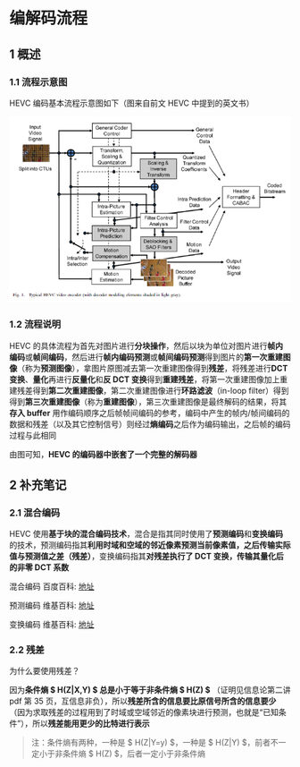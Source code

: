 # 编解码流程

## 1 概述

### 1.1 流程示意图

HEVC 编码基本流程示意图如下（图来自前文 HEVC 中提到的英文书）

![编解码流程_0](<markdown_images/%E7%BC%96%E8%A7%A3%E7%A0%81%E6%B5%81%E7%A8%8B_0.png>)

### 1.2 流程说明

HEVC 的具体流程为首先对图片进行**分块操作**，然后以块为单位对图片进行**帧内编码**或**帧间编码**，然后进行**帧内编码预测**或**帧间编码预测**得到图片的**第一次重建图像**（称为**预测图像**），拿图片原图减去第一次重建图像得到**残差**，将残差进行**DCT变换**、**量化**再进行**反量化**和**反 DCT 变换**得到**重建残差**，将第一次重建图像加上重建残差得到**第二次重建图像**，第二次重建图像进行**环路滤波**（in-loop filter）得到得到**第三次重建图像**（称为**重建图像**），第三次重建图像是最终解码的结果，将其**存入 buffer** 用作编码顺序之后帧帧间编码的参考，编码中产生的帧内/帧间编码的数据和残差（以及其它控制信号）则经过**熵编码**之后作为编码输出，之后帧的编码过程与此相同

由图可知，**HEVC 的编码器中嵌套了一个完整的解码器**

## 2 补充笔记

### 2.1 混合编码

HEVC 使用**基于块的混合编码技术**，混合是指其同时使用了**预测编码**和**变换编码**的技术，预测编码指其**利用时域和空域的邻近像素预测当前像素值，之后传输实际值与预测值之差（残差）**，变换编码指其**对残差执行了 DCT 变换，传输其量化后的非零 DCT 系数**

混合编码 百度百科: [地址](https://baike.baidu.com/item/混合编码)

预测编码 维基百科: [地址](https://zh.wikipedia.org/wiki/預測編碼)

变换编码 维基百科: [地址](https://zh.wikipedia.org/wiki/变换编码)

### 2.2 残差

为什么要使用残差？

因为**条件熵 $  H(Z|X,Y)  $ 总是小于等于非条件熵 $  H(Z)  $** （证明见信息论第二讲 pdf 第 35 页，互信息非负），所以**残差所含的信息要比原信号所含的信息要少**（因为求取残差的过程用到了时域或空域邻近的像素块进行预测，也就是“已知条件”），所以**残差能用更少的比特进行表示**

> 注：条件熵有两种，一种是 $  H(Z|Y=y)  $，一种是 $  H(Z|Y)  $，前者不一定小于非条件熵 $  H(Z)  $，后者一定小于非条件熵